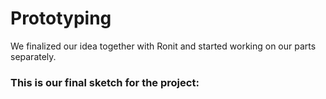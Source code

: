 # Prototyping
We finalized our idea together with Ronit and started working on our parts separately.

### This is our final sketch for the project:
